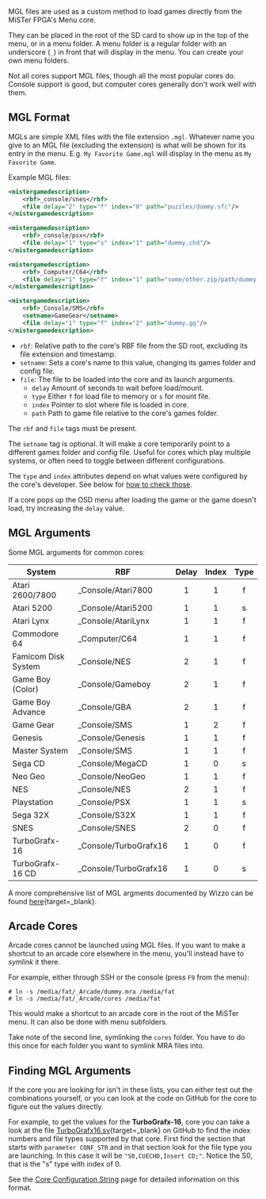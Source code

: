 MGL files are used as a custom method to load games directly from the MiSTer FPGA's Menu core.

They can be placed in the root of the SD card to show up in the top of the menu, or in a menu folder. A menu folder is a regular folder with an underscore (`_`) in front that will display in the menu. You can create your own menu folders.

Not all cores support MGL files, though all the most popular cores do. Console support is good, but computer cores generally don't work well with them.

## MGL Format

MGLs are simple XML files with the file extension `.mgl`. Whatever name you give to an MGL file (excluding the extension) is what will be shown for its entry in the menu. E.g. `My Favorite Game.mgl` will display in the menu as `My Favorite Game`.

Example MGL files:

```xml
<mistergamedescription>
	<rbf>_console/snes</rbf>
	<file delay="2" type="f" index="0" path="puzzles/dummy.sfc"/>
</mistergamedescription>
```

```xml
<mistergamedescription>
	<rbf>_console/psx</rbf>
	<file delay="1" type="s" index="1" path="dummy.chd"/>
</mistergamedescription>
```

```xml
<mistergamedescription>
	<rbf>_Computer/C64</rbf>
	<file delay="1" type="f" index="1" path="some/other.zip/path/dummy.prg"/>
</mistergamedescription>
```

```xml
<mistergamedescription>
	<rbf>_Console/SMS</rbf>
	<setname>GameGear</setname>
	<file delay="1" type="f" index="2" path="dummy.gg"/>
</mistergamedescription>
```

* `rbf`: Relative path to the core's RBF file from the SD root, excluding its file extension and timestamp.
* `setname`: Sets a core's name to this value, changing its games folder and config file.
* `file`: The file to be loaded into the core and its launch arguments.
  * `delay` Amount of seconds to wait before load/mount.
  * `type` Either `f` for load file to memory or `s` for mount file.
  * `index` Pointer to slot where file is loaded in core.
  * `path` Path to game file relative to the core's games folder.

The `rbf` and `file` tags must be present.

The `setname` tag is optional. It will make a core temporarily point to a different games folder and config file. Useful for cores which play multiple systems, or often need to toggle between different configurations.

The `type` and `index` attributes depend on what values were configured by the core's developer. See below for [how to check those](#finding-mgl-arguments).

If a core pops up the OSD menu after loading the game or the game doesn't load, try increasing the `delay` value.

## MGL Arguments

Some MGL arguments for common cores:

| System              | RBF                   | Delay | Index   | Type |
| ------------------- | --------------------- | :---: | :-----: | :--: |
| Atari 2600/7800     | _Console/Atari7800    | 1     | 1       | f    |
| Atari 5200          | _Console/Atari5200    | 1     | 1       | s    |
| Atari Lynx          | _Console/AtariLynx    | 1     | 1       | f    |
| Commodore 64        | _Computer/C64         | 1     | 1       | f    |
| Famicom Disk System | _Console/NES          | 2     | 1       | f    |
| Game Boy (Color)    | _Console/Gameboy      | 2     | 1       | f    |
| Game Boy Advance    | _Console/GBA          | 2     | 1       | f    |
| Game Gear           | _Console/SMS          | 1     | 2       | f    |
| Genesis             | _Console/Genesis      | 1     | 1       | f    |
| Master System       | _Console/SMS          | 1     | 1       | f    |
| Sega CD             | _Console/MegaCD       | 1     | 0       | s    |
| Neo Geo             | _Console/NeoGeo       | 1     | 1       | f    |
| NES                 | _Console/NES          | 2     | 1       | f    |
| Playstation         | _Console/PSX          | 1     | 1       | s    |
| Sega 32X            | _Console/S32X         | 1     | 1       | f    |
| SNES                | _Console/SNES         | 2     | 0       | f    |
| TurboGrafx-16       | _Console/TurboGrafx16 | 1     | 0       | f    |
| TurboGrafx-16 CD    | _Console/TurboGrafx16 | 1     | 0       | s    |

A more comprehensive list of MGL argments documented by Wizzo can be found [here](https://github.com/wizzomafizzo/mrext/blob/main/docs/systems.md){target=_blank}.

## Arcade Cores

Arcade cores cannot be launched using MGL files. If you want to make a shortcut to an arcade core elsewhere in the menu, you'll instead have to *symlink* it there.

For example, either through SSH or the console (press `F9` from the menu):
```
# ln -s /media/fat/_Arcade/dummy.mra /media/fat
# ln -s /media/fat/_Arcade/cores /media/fat
```

This would make a shortcut to an arcade core in the root of the MiSTer menu. It can also be done with menu subfolders.

Take note of the second line, symlinking the `cores` folder. You have to do this once for each folder you want to symlink MRA files into.

## Finding MGL Arguments

If the core you are looking for isn't in these lists, you can either test out the combinations yourself, or you can look at the code on GitHub for the core to figure out the values directly.

For example, to get the values for the **TurboGrafx-16**, core you can take a look at the file [TurboGrafx16.sv](https://github.com/MiSTer-devel/TurboGrafx16_MiSTer/blob/master/TurboGrafx16.sv){target=_blank} on GitHub to find the index numbers and file types supported by that core. First find the section that starts with `parameter CONF_STR` and in that section look for the file type you are launching. In this case it will be `"S0,CUECHD,Insert CD;"`. Notice the S0, that is the "s" type with index of 0.

See the [Core Configuration String](../developer/conf_str.md) page for detailed information on this format.
